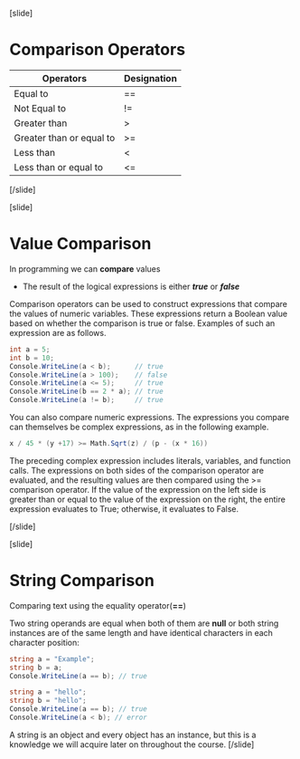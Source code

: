 [slide]
# Comparison Operators
|Operators|Designation|
|---------|-----------|
| Equal to |   == |
| Not Equal to |   != |
| Greater than |   > |
| Greater than or equal to |   >= |
| Less than |   < |
| Less than or equal to |   <= |
[/slide]

[slide]
# Value Comparison
In programming we can **compare** values

  * The result of the logical expressions is either ***true*** or ***false***

Comparison operators can be used to construct expressions that compare the values
of numeric variables. These expressions return a Boolean value based on whether
the comparison is true or false. Examples of such an expression are as follows.

```csharp
int a = 5;
int b = 10;
Console.WriteLine(a < b);      // true
Console.WriteLine(a > 100);    // false
Console.WriteLine(a <= 5);     // true
Console.WriteLine(b == 2 * a); // true
Console.WriteLine(a != b);     // true
```
You can also compare numeric expressions. The expressions you compare can themselves
be complex expressions, as in the following example.
```csharp
x / 45 * (y +17) >= Math.Sqrt(z) / (p - (x * 16))
```
The preceding complex expression includes literals, variables, and function calls. 
The expressions on both sides of the comparison operator are evaluated, and the resulting
values are then compared using the >= comparison operator. If the value of the expression
on the left side is greater than or equal to the value of the expression on the right, the
entire expression evaluates to True; otherwise, it evaluates to False.

[/slide]

[slide]
# String Comparison
Comparing text using the equality operator(**==**)

Two string operands are equal when both of them are **null** or both string instances are of 
the same length and have identical characters in each character position:
```csharp
string a = "Examplе";
string b = a;
Console.WriteLine(a == b); // true
```
```csharp
string a = "hello";
string b = "hello";
Console.WriteLine(a == b); // true
Console.WriteLine(a < b); // error
```
A string is an object and every object has an instance, but this is a knowledge we will
acquire later on throughout the course.
[/slide]